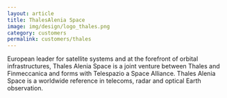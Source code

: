 ```yaml
---
layout: article
title: ThalesAlenia Space
image: img/design/logo_thales.png
category: customers
permalink: customers/thales
---
```


European leader for satellite systems and at the forefront of orbital
infrastructures, Thales Alenia Space is a joint venture between Thales
and Finmeccanica and forms with Telespazio a Space Alliance. Thales
Alenia Space is a worldwide reference in telecoms, radar and optical
Earth observation.

